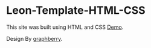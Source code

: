 # Leon-Template-HTML-CSS
This site was built using HTML and CSS [Demo](https://ibrahim-himidi.github.io/Leon-Template-HTML-CSS/).

Design By [graphberry](https://www.graphberry.com/item/leon-html-agency-template).
